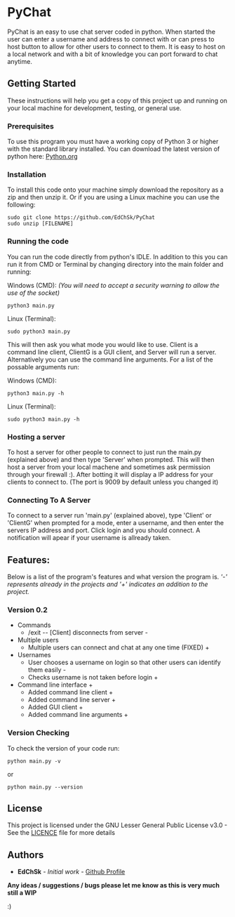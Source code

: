 # PyChat

PyChat is an easy to use chat server coded in python. When started the user can enter a username and address to connect with or can press to host button to allow for other users to connect to them. It is easy to host on a local network and with a bit of knowledge you can port forward to chat anytime.

## Getting Started
These instructions will help you get a copy of this project up and running on your local machine for development, testing, or general use.

### Prerequisites
To use this program you must have a working copy of Python 3 or higher with the standard library installed. You can download the latest version of python here: [Python.org](https://www.python.org/downloads/)

### Installation
To install this code onto your machine simply download the repository as a zip and then unzip it. Or if you are using a Linux machine you can use the following:
```
sudo git clone https://github.com/EdChSk/PyChat
sudo unzip [FILENAME]
```
### Running the code
You can run the code directly from python's IDLE. In addition to this you can run it from CMD or Terminal by changing directory into the main folder and running:

Windows (CMD): *(You will need to accept a security warning to allow the use of the socket)*
```
python3 main.py
```
Linux (Terminal):
```
sudo python3 main.py
```
This will then ask you what mode you would like to use. Client is a command line client, ClientG is a GUI client, and Server will run a server. Alternatively you can use the command line arguments. For a list of the possable arguments run:

Windows (CMD):
```
python3 main.py -h
```
Linux (Terminal):
```
sudo python3 main.py -h
```


### Hosting a server
To host a server for other people to connect to just run the main.py (explained above) and then type 'Server' when prompted. This will then host a server from your local machene and sometimes ask permission through your firewall :). After botting it will display a IP address for your clients to connect to. (The port is 9009 by default unless you changed it)

### Connecting To A Server
To connect to a server run 'main.py' (explained above), type 'Client' or 'ClientG' when prompted for a mode, enter a username, and then enter the servers IP address and port. Click login and you should connect. A notification will apear if your username is allready taken.

## Features:

Below is a list of the program's features and what version the program is. 
*'-' represents already in the projects and '+' indicates an addition to the project.*
### Version 0.2
  - Commands
    - /exit -- [Client] disconnects from server -
  - Multiple users
    + Multiple users can connect and chat at any one time (FIXED) +
  - Usernames
    - User chooses a username on login so that other users can identify them easily -
    + Checks username is not taken before login +
  - Command line interface +
    + Added command line client +
    + Added command line server +
    + Added GUI client +
    + Added command line arguments +

### Version Checking
To check the version of your code run:
```
python main.py -v
```
or
```
python main.py --version
```


## License
This project is licensed under the GNU Lesser General Public License v3.0 - See the [LICENCE](LICENSE) file for more details

## Authors
* **EdChSk** - *Initial work* - [Github Profile](https://github.com/EdChSk)

**Any ideas / suggestions / bugs please let me know as this is very much still a WIP**

:)
